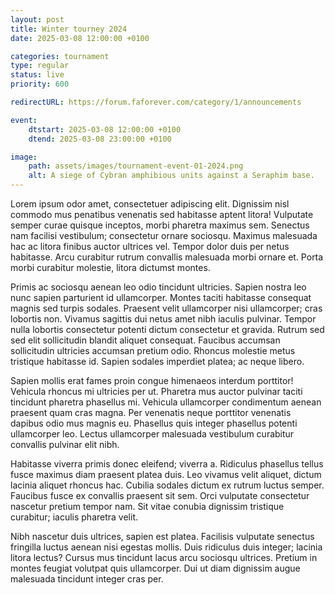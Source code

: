 ```yaml
---
layout: post
title: Winter tourney 2024
date: 2025-03-08 12:00:00 +0100

categories: tournament
type: regular
status: live
priority: 600

redirectURL: https://forum.faforever.com/category/1/announcements

event:
    dtstart: 2025-03-08 12:00:00 +0100
    dtend: 2025-03-08 23:00:00 +0100

image:
    path: assets/images/tournament-event-01-2024.png
    alt: A siege of Cybran amphibious units against a Seraphim base.
---
```


Lorem ipsum odor amet, consectetuer adipiscing elit. Dignissim nisl commodo mus penatibus venenatis sed habitasse aptent litora! Vulputate semper curae quisque inceptos, morbi pharetra maximus sem. Senectus nam facilisi vestibulum; consectetur ornare sociosqu. Maximus malesuada hac ac litora finibus auctor ultrices vel. Tempor dolor duis per netus habitasse. Arcu curabitur rutrum convallis malesuada morbi ornare et. Porta morbi curabitur molestie, litora dictumst montes.

<!-- excerpt-end -->

Primis ac sociosqu aenean leo odio tincidunt ultricies. Sapien nostra leo nunc sapien parturient id ullamcorper. Montes taciti habitasse consequat magnis sed turpis sodales. Praesent velit ullamcorper nisi ullamcorper; cras lobortis non. Vivamus sagittis dui netus amet nibh iaculis pulvinar. Tempor nulla lobortis consectetur potenti dictum consectetur et gravida. Rutrum sed sed elit sollicitudin blandit aliquet consequat. Faucibus accumsan sollicitudin ultricies accumsan pretium odio. Rhoncus molestie metus tristique habitasse id. Sapien sodales imperdiet platea; ac neque libero.

Sapien mollis erat fames proin congue himenaeos interdum porttitor! Vehicula rhoncus mi ultricies per ut. Pharetra mus auctor pulvinar taciti tincidunt pharetra phasellus mi. Vehicula ullamcorper condimentum aenean praesent quam cras magna. Per venenatis neque porttitor venenatis dapibus odio mus magnis eu. Phasellus quis integer phasellus potenti ullamcorper leo. Lectus ullamcorper malesuada vestibulum curabitur convallis pulvinar elit nibh.

Habitasse viverra primis donec eleifend; viverra a. Ridiculus phasellus tellus fusce maximus diam praesent platea duis. Leo vivamus velit aliquet, dictum lacinia aliquet rhoncus hac. Cubilia sodales dictum ex rutrum luctus semper. Faucibus fusce ex convallis praesent sit sem. Orci vulputate consectetur nascetur pretium tempor nam. Sit vitae conubia dignissim tristique curabitur; iaculis pharetra velit.

Nibh nascetur duis ultrices, sapien est platea. Facilisis vulputate senectus fringilla luctus aenean nisi egestas mollis. Duis ridiculus duis integer; lacinia litora lectus? Cursus mus tincidunt lacus arcu sociosqu ultrices. Pretium in montes feugiat volutpat quis ullamcorper. Dui ut diam dignissim augue malesuada tincidunt integer cras per.